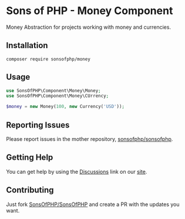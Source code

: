 Sons of PHP - Money Component
=============================

Money Abstraction for projects working with money and currencies.

## Installation

```shell
composer require sonsofphp/money
```

## Usage

```php
use SonsOfPHP\Component\Money\Money;
use SonsOfPHP\Component\Money\CUrrency;

$money = new Money(100, new Currency('USD'));
```

## Reporting Issues

Please report issues in the mother repository, [sonsofphp/sonsofphp][mother].

## Getting Help

You can get help by using the [Discussions][discussions] link on our
[site][homepage].

## Contributing

Just fork [SonsOfPHP/SonsOfPHP][mother] and create a PR with the updates you
want.

[mother]: <https://github.com/SonsOfPHP/sonsofphp> "Sons of PHP Mother Repository"
[discussions]: https://github.com/orgs/SonsOfPHP/discussions
[homepage]: https://github.com/SonsOfPHP

